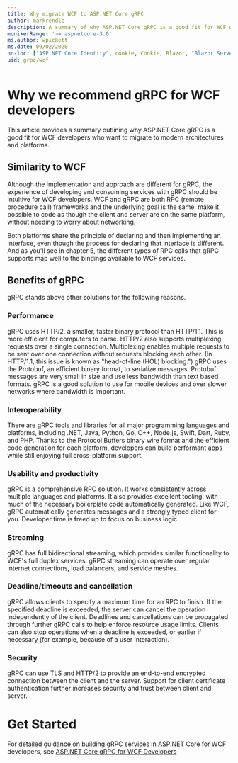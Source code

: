 ```yaml
---
title: Why migrate WCF to ASP.NET Core gRPC
author: markrendle
description: A summary of why ASP.NET Core gRPC is a good fit for WCF developers who want to migrate to modern architectures and platforms.
monikerRange: '>= aspnetcore-3.0'
ms.author: wpickett
ms.date: 09/02/2020
no-loc: ["ASP.NET Core Identity", cookie, Cookie, Blazor, "Blazor Server", "Blazor WebAssembly", "Identity", "Let's Encrypt", Razor, SignalR]
uid: grpc/wcf
---
```


# Why we recommend gRPC for WCF developers

This article provides a summary outlining why ASP.NET Core gRPC is a good fit for WCF developers who want to migrate to modern architectures and platforms.

## Similarity to WCF

Although the implementation and approach are different for gRPC, the experience of developing and consuming services with gRPC should be intuitive for WCF developers. WCF and gRPC are both RPC (remote procedure call) frameworks and the underlying goal is the same: make it possible to code as though the client and server are on the same platform, without needing to worry about networking.

Both platforms share the principle of declaring and then implementing an interface, even though the process for declaring that interface is different. And as you'll see in chapter 5, the different types of RPC calls that gRPC supports map well to the bindings available to WCF services.

## Benefits of gRPC

gRPC stands above other solutions for the following reasons.

### Performance

gRPC uses HTTP/2, a smaller, faster binary protocol than HTTP/1.1. This is more efficient for computers to parse. HTTP/2 also supports multiplexing requests over a single connection. Multiplexing enables multiple requests to be sent over one connection without requests blocking each other. (In HTTP/1.1, this issue is known as "head-of-line (HOL) blocking.") gRPC uses the Protobuf, an efficient binary format, to serialize messages. Protobuf messages are very small in size and use less bandwidth than text based formats. gRPC is a good solution to use for mobile devices and over slower networks where bandwidth is important.

### Interoperability

There are gRPC tools and libraries for all major programming languages and platforms, including .NET, Java, Python, Go, C++, Node.js, Swift, Dart, Ruby, and PHP. Thanks to the Protocol Buffers binary wire format and the efficient code generation for each platform, developers can build performant apps while still enjoying full cross-platform support.

### Usability and productivity

gRPC is a comprehensive RPC solution. It works consistently across multiple languages and platforms. It also provides excellent tooling, with much of the necessary boilerplate code automatically generated. Like WCF, gRPC automatically generates messages and a strongly typed client for you. Developer time is freed up to focus on business logic.

### Streaming

gRPC has full bidirectional streaming, which provides similar functionality to WCF's full duplex services. gRPC streaming can operate over regular internet connections, load balancers, and service meshes.

### Deadline/timeouts and cancellation

gRPC allows clients to specify a maximum time for an RPC to finish. If the specified deadline is exceeded, the server can cancel the operation independently of the client. Deadlines and cancellations can be propagated through further gRPC calls to help enforce resource usage limits. Clients can also stop operations when a deadline is exceeded, or earlier if necessary (for example, because of a user interaction).

### Security

gRPC can use TLS and HTTP/2 to provide an end-to-end encrypted connection between the client and the server. Support for client certificate authentication further increases security and trust between client and server.

# Get Started

For detailed guidance on building gRPC services in ASP.NET Core for WCF developers, see [ASP.NET Core gRPC for WCF Developers](https://docs.microsoft.com/dotnet/architecture/grpc-for-wcf-developers/)
